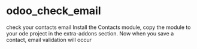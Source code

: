 # odoo_check_email
check your contacts email
Install the Contacts module, copy the module to your ode project in the extra-addons section. Now when you save a contact, email validation will occur
